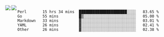 <a href="https://github.com/anuraghazra/github-readme-stats">
  <img align="left" src="https://github-readme-stats.vercel.app/api?username=kfly8&count_private=true&show_icons=true&theme=calm" />
</a>
<a href="https://github.com/anuraghazra/github-readme-stats">
  <img align="left" src="https://github-readme-stats.vercel.app/api/top-langs/?username=kfly8&theme=calm&hide=HTML&exclude_repo=is3q-cr" />
</a>

<!--START_SECTION:waka-->
```text
Perl       15 hrs 34 mins  █████████████████████░░░░   83.65 % 
Go         55 mins         █▒░░░░░░░░░░░░░░░░░░░░░░░   05.00 % 
Markdown   33 mins         ▓░░░░░░░░░░░░░░░░░░░░░░░░   03.01 % 
YAML       26 mins         ▓░░░░░░░░░░░░░░░░░░░░░░░░   02.41 % 
Other      26 mins         ▓░░░░░░░░░░░░░░░░░░░░░░░░   02.38 % 
```
<!--END_SECTION:waka-->
